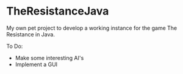 # TheResistanceJava
My own pet project to develop a working instance for the game The Resistance in Java.

To Do:

- Make some interesting AI's
- Implement a GUI
